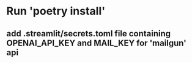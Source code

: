 # Run 'poetry install'

## add .streamlit/secrets.toml file containing OPENAI_API_KEY and MAIL_KEY for 'mailgun' api
